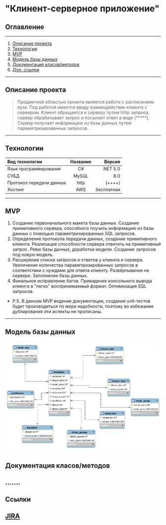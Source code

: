# "Клинент-серверное приложение"

## Оглавление
---
1. [Описание проекта](#tok1)
2. [Технологии](#tok2)
3. [MVP](#tok3)  
4. [Модель базы данных](#tok4)
5. [Документация класов/методов](#tok5)
6. [Доп. ссылки](#tok6)
---




<a id ="tok1"> Описание проекта  </a>
---

>Предметной областью проекта является работа с расписанием вуза.
Под работой имеется ввиду взаимодействие клиента с сервером. Клиент обращается к серверу путем hhtp запроса, сервер обрабатывает запрос и посылает ответ в виде (*****).  Сервер получает информацию из базы данных путем параметризированных запросов.

---
<a id ="tok2"> Технологии  </a>
---
Вид технологии | Название | Версия
:----|:------:|-----:
Язык программирования | C\#| .NET 5.0
СУБД|MySQL|8.0
Протокол передачи данных |http|(++++)
Хостинг |AWS| бесплатная 
---

<a id ="tok3"> MVP  </a>
---


1. Создание первоначального макета базы данных. Создание примитивного сервера, способного поучить информацию из базы данных с помощью параметризированных SQL запросов.
2. Определение протокола передачи данных, создание примитивного клиента. Реализация способности сервера ответить на примитивный запрос. Ревю базы данных, доработка модели. Создание запросов под новую модель. 
3. Расширение списка запросов и ответов у клиента и сервера. Увеличение количества параметризированных запросов в соответствии с нуждами для ответа клиенту. Развёртывание на сервере. Заполнение базы данных. 
4. Финальное исправление багов. Привидение консольного вывода клиента в "легко" воспринимаемый формат. Оптимизация SQL запросов.
* P.S. В данном MVP ведение документации, создание unit-тестов будет производиться по мере надобности, поэтому во избежание дублирования эти аспекты не прописаны.



---
<a id ="tok4"> Модель базы данных  </a>
---
[![Модель БД](Doc/BD.jpg)](timetable.sql)
---

<a id ="tok5"> Документация класов/методов </a>
---
.......
---
<a id ="tok6"> Ссылки </a>
---
[JIRA](https://client-server-project.atlassian.net/jira)
---
